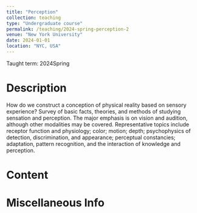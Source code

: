 ```yaml
---
title: "Perception"
collection: teaching
type: "Undergraduate course"
permalink: /teaching/2024-spring-perception-2
venue: "New York University"
date: 2024-01-01
location: "NYC, USA"
---
```


Taught term: 2024Spring

Description
======
How do we construct a conception of physical reality based on sensory experience? Survey of basic facts, theories, and methods of studying sensation and perception. The major emphasis is on vision and audition, although other modalities may be covered. Representative topics include receptor function and physiology; color; motion; depth; psychophysics of detection, discrimination, and appearance; perceptual constancies; adaptation, pattern recognition, and the interaction of knowledge and perception.

Content
======


Miscellaneous Info
======
